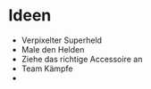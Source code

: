 # Ideen

- Verpixelter Superheld
- Male den Helden
- Ziehe das richtige Accessoire an
- Team Kämpfe
- 
